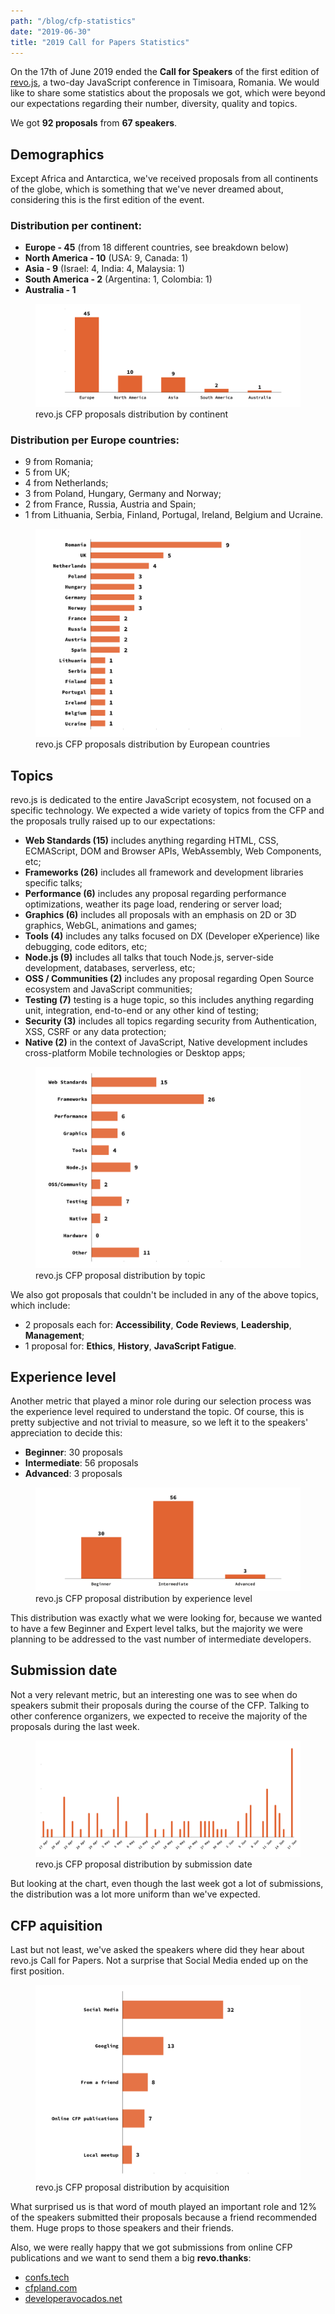 ```yaml
---
path: "/blog/cfp-statistics"
date: "2019-06-30"
title: "2019 Call for Papers Statistics"
---
```


On the 17th of June 2019 ended the **Call for Speakers** of the first edition of [revo.js](https://revojs.ro), a two-day JavaScript conference in Timisoara, Romania. We would like to share some statistics about the proposals we got, which were beyond our expectations regarding their number, diversity, quality and topics.

We got **92 proposals** from **67 speakers**.

## Demographics

Except Africa and Antarctica, we've received proposals from all continents of the globe, which is something that we've never dreamed about, considering this is the first edition of the event.

### Distribution per continent:

- **Europe - 45** (from 18 different countries, see breakdown below)
- **North America - 10** (USA: 9, Canada: 1)
- **Asia - 9** (Israel: 4, India: 4, Malaysia: 1)
- **South America - 2** (Argentina: 1, Colombia: 1)
- **Australia - 1**

<figure>
  <img src="1-revo.js-cfp-distribution-by-continent.png" alt="revo.js CFP proposals distribution by continent"/>
  <figcaption>revo.js CFP proposals distribution by continent</figcaption>
</figure>

### Distribution per Europe countries:

- 9 from Romania;
- 5 from UK;
- 4 from Netherlands;
- 3 from Poland, Hungary, Germany and Norway;
- 2 from France, Russia, Austria and Spain;
- 1 from Lithuania, Serbia, Finland, Portugal, Ireland, Belgium and Ucraine.

<figure>
  <img src="2-revo.js-cfp-distribution-by-european-countries.png" alt="revo.js CFP proposals distribution by European countries"/>
  <figcaption>revo.js CFP proposals distribution by European countries</figcaption>
</figure>

## Topics

revo.js is dedicated to the entire JavaScript ecosystem, not focused on a specific technology. We expected a wide variety of topics from the CFP and the proposals trully raised up to our expectations:

- **Web Standards (15)**
  includes anything regarding HTML, CSS, ECMAScript, DOM and Browser APIs, WebAssembly, Web Components, etc;
- **Frameworks (26)**
  includes all framework and development libraries specific talks;
- **Performance (6)**
  includes any proposal regarding performance optimizations, weather its page load, rendering or server load;
- **Graphics (6)**
  includes all proposals with an emphasis on 2D or 3D graphics, WebGL, animations and games;
- **Tools (4)**
  includes any talks focused on DX (Developer eXperience) like debugging, code editors, etc;
- **Node.js (9)**
  includes all talks that touch Node.js, server-side development, databases, serverless, etc;
- **OSS / Communities (2)**
  includes any proposal regarding Open Source ecosystem and JavaScript communities;
- **Testing (7)**
  testing is a huge topic, so this includes anything regarding unit, integration, end-to-end or any other kind of testing;
- **Security (3)**
  includes all topics regarding security from Authentication, XSS, CSRF or any data protection;
- **Native (2)**
  in the context of JavaScript, Native development includes cross-platform Mobile technologies or Desktop apps;

<figure>
  <img src="3-revo.js-cfp-distribution-by-proposal-topic.png" alt="revo.js CFP proposal distribution by topic"/>
  <figcaption>revo.js CFP proposal distribution by topic</figcaption>
</figure>

We also got proposals that couldn't be included in any of the above topics, which include:

- 2 proposals each for: **Accessibility**, **Code Reviews**, **Leadership**, **Management**;
- 1 proposal for: **Ethics**, **History**, **JavaScript Fatigue**.

## Experience level

Another metric that played a minor role during our selection process was the experience level required to understand the topic. Of course, this is pretty subjective and not trivial to measure, so we left it to the speakers' appreciation to decide this:

- **Beginner**: 30 proposals
- **Intermediate**: 56 proposals
- **Advanced**: 3 proposals

<figure>
  <img src="4-revo.js-cfp-distribution-by-experience-level.png" alt="revo.js CFP proposal distribution by experience level"/>
  <figcaption>revo.js CFP proposal distribution by experience level</figcaption>
</figure>

This distribution was exactly what we were looking for, because we wanted to have a few Beginner and Expert level talks, but the majority we were planning to be addressed to the vast number of intermediate developers.

## Submission date

Not a very relevant metric, but an interesting one was to see when do speakers submit their proposals during the course of the CFP. Talking to other conference organizers, we expected to receive the majority of the proposals during the last week.

<figure>
  <img src="5-revo.js-cfp-distribution-by-submission-date.png" alt="revo.js CFP proposal distribution by submission date"/>
  <figcaption>revo.js CFP proposal distribution by submission date</figcaption>
</figure>

But looking at the chart, even though the last week got a lot of submissions, the distribution was a lot more uniform than we've expected.

## CFP aquisition

Last but not least, we've asked the speakers where did they hear about revo.js Call for Papers. Not a surprise that Social Media ended up on the first position.

<figure>
  <img src="6-revo.js-cfp-distribution-by-acquisition.png" alt="revo.js CFP proposal distribution by acquisition"/>
  <figcaption>revo.js CFP proposal distribution by acquisition</figcaption>
</figure>

What surprised us is that word of mouth played an important role and 12% of the speakers submitted their proposals because a friend recommended them. Huge props to those speakers and their friends.

Also, we were really happy that we got submissions from online CFP publications and we want to send them a big **revo.thanks**:

- [confs.tech](https://confs.tech/)
- [cfpland.com](https://www.cfpland.com/)
- [developeravocados.net](https://developeravocados.net/)

